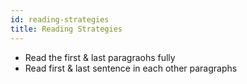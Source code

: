 ```yaml
---
id: reading-strategies
title: Reading Strategies
---
```


- Read the first & last paragraohs fully
- Read first & last sentence in each other paragraphs 


